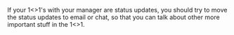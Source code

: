 

If your 1<>1's with your manager are status updates, you should try to move the status updates to email or chat, so that you can talk about other more important stuff in the 1<>1.

